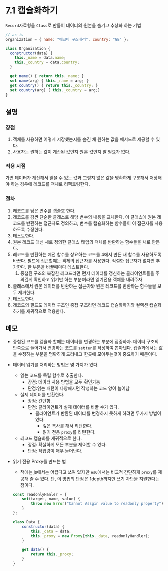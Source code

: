 # 7.1 캡슐화하기

`Record`자료형을 `Class`로 만들어 데이터의 원본을 숨기고 추상화 하는 기법

```js
// as-is
organization = { name: "애크미 구스베리", country: "GB" };
```

```js
class Organization {
  constructor(data) {
    this._name = data.name;
    this._country = data.country;
  }

  get name() { return this._name; }
  set name(arg) { this._name = arg; }
  get country() { return this._country; }
  set country(arg) { this._country = arg;}
}
```

## 설명
### 장점

1. 객체를 사용하면 어떻게 저장했는지를 숨긴 채 원하는 값을 메서드로 제공할 수 있다.
2. 사용자는 원하는 값이 계산된 값인지 원본 값인지 알 필요가 없다.

### 적용 시점

가변 데이터가 계산해서 얻을 수 있는 값과 그렇지 않은 값을 명확하게 구분해서 저장해야 하는 경우에 레코드를 객체로 리팩토링한다.

### 절차

1. 레코드를 담은 변수를 캡슐호 한다.
2. 레코드를 감싼 단순한 클래스로 해당 변수의 내용을 교체한다. 이 클래스에 원본 레코드를 반환하는 접근자도 정의하고, 변수를 캡슐화하는 함수들이 이 접근자를 사용하도록 수정한다.
3. 테스트한다.
4. 원본 레코드 대신 새로 정의한 클래스 타입의 객체를 반환하는 함수들을 새로 만든다.
5. 레코드를 반환하는 예전 함수를 상요하는 코드를 4에서 만든 새 함수를 사용하도록 바꾼다. 필드에 접근할떄는 객체의 접근자를 사용한다. 적절한 접근자가 없다면 추가한다. 한 부분을 바꿀때마다 테스트한다.
    1. 중첩된 구조의 복잡한 레코드라면 먼저 데이터를 갱신하는 클라이언트들을 주의깊게 확인하고 읽기만 하는 부분이라면 읽기전용 객체를 내려주자
6. 클래스에서 원본 데이터를 반환하는 접근자와 원본 레코드를 반환하는 함수들을 모두 제거한다.
7. 테스트한다.
8. 레코드의 필드도 데이터 구조인 중첩 구조라면 레코드 캡슐화하기와 컬렉션 캡슐화하기를 재귀적으로 적용한다.

## 메모

- 중첩된 코드를 캡슐화 할때는 데이터를 변경하는 부분에 집중하자. 데이터 구조의 안쪽으로 들어가서 변경하는 코드를 `setter`를 작성하여 뽑아낸다. 캡슐화에서는 값을 수정하는 부분을 명확하게 드러내고 한곳에 모아두는것이 중요하기 때문이다.
- 데이터 읽기를 처리하는 방법은 몇 가지가 있다.
    - 읽는 코드를 독립 함수로 추출한다.
        - 장점: 데이터 사용 방법을 모두 확인가능
        - 단점:읽는 패턴이 다양해지면 작성하는 코드 양이 늘어남
    - 실제 데이터를 반환한다.
        - 장점: 간단함.
        - 단점: 클라이언트가 실제 데이터를 바꿀 수가 있다.
            - 클라이언트가 반환된 데이터를 변경하지 못하게 하려면 두가지 방법이 있다.
                - 깊은 복사를 해서 리턴한다.
                - 읽기 전용 `proxy`를 리턴한다.
    - 레코드 캡슐화를 재귀적으로 한다.
        - 장점: 확실하게 모든 부분을 제어할 수 있다.
        - 단점: 작업량이 매우 늘어난다.
- 읽기 전용 Proxy를 만드는 법
    - 책에는 js에서는 어렵다고 쓰여 있지만 `es6`에서는 비교적 간단하게 `proxy`를 제공해 줄 수 있다. 단, 이 방법의 단점은 1depth까지만 쓰기 차단을 지원한다는 점이다.

    ```jsx
    const readonlyHanler = {
    	set(target, name, value) {
    		throw new Error("Cannot Assgin value to readonly property");
    	}
    };

    class Data {
    	constructor(data) {
    		this._data = data;
    		this._proxy = new Proxy(this._data, readonlyHandler);
    	}

    	get data() {
    		return this._proxy;
    	}
    }
    ```